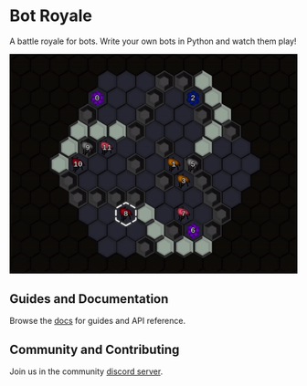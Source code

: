 # Bot Royale
A battle royale for bots. Write your own bots in Python and watch them play!

![Preview GIF](/botroyale/assets/preview.gif)

## Guides and Documentation
Browse the [docs](https://ariel.ninja/botroyale/docs/) for guides and API reference.

## Community and Contributing
Join us in the community [discord server](https://discord.gg/ADss5FRyqG).
